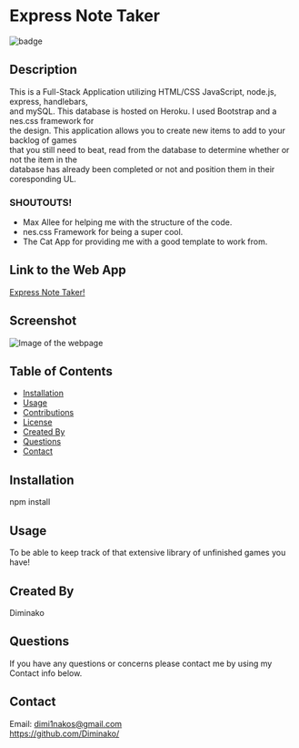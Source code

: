# Express Note Taker  
![badge](https://img.shields.io/static/v1?label=Nintendo&message=SNES&color=red)  
## Description  
This is a Full-Stack Application utilizing HTML/CSS JavaScript, node.js, express, handlebars,  
and mySQL.  This database is hosted on Heroku.  I used Bootstrap and a nes.css framework for  
the design.  This application allows you to create new items to add to your backlog of games  
that you still need to beat, read from the database to determine whether or not the item in the  
database has already been completed or not and position them in their coresponding UL.  
### SHOUTOUTS!  
* Max Allee for helping me with the structure of the code.  
* nes.css Framework for being a super cool.  
* The Cat App for providing me with a good template to work from.  
## Link to the Web App  
[Express Note Taker!](https://cryptic-reaches-66396.herokuapp.com/)  
## Screenshot  
![Image of the webpage](https://raw.githubusercontent.com/diminako/retro_backlog/main/public/assets/images/screenshot.png)  
## Table of Contents  
* [Installation](#installation)  
* [Usage](#usage)  
* [Contributions](#contributions)  
* [License](#license)  
* [Created By](#created)  
* [Questions](#questions)  
* [Contact](#contact)  
## Installation  
npm install  
## Usage  
To be able to keep track of that extensive library of unfinished games you have!  
## Created By  
Diminako  
## Questions  
If you have any questions or concerns please contact me by using my Contact info below.  
## Contact  
Email: dimi1nakos@gmail.com  
https://github.com/Diminako/  
